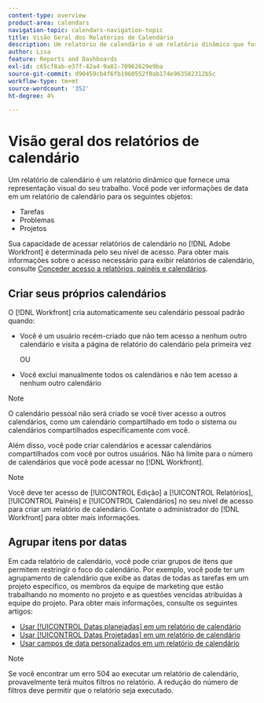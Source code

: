 ```yaml
---
content-type: overview
product-area: calendars
navigation-topic: calendars-navigation-topic
title: Visão Geral dos Relatórios de Calendário
description: Um relatório de calendário é um relatório dinâmico que fornece uma representação visual do seu trabalho. Você pode exibir informações de data em um relatório de calendário para tarefas, problemas e projetos.
author: Lisa
feature: Reports and Dashboards
exl-id: c65cf8ab-e37f-42a4-9a81-70962629e9ba
source-git-commit: d90459cb4f6fb1960552f0ab174e963582312b5c
workflow-type: tm+mt
source-wordcount: '352'
ht-degree: 4%

---
```


# Visão geral dos relatórios de calendário

<!-- Audited: 01/2024 -->

Um relatório de calendário é um relatório dinâmico que fornece uma representação visual do seu trabalho. Você pode ver informações de data em um relatório de calendário para os seguintes objetos:

* Tarefas
* Problemas
* Projetos

Sua capacidade de acessar relatórios de calendário no [!DNL Adobe Workfront] é determinada pelo seu nível de acesso. Para obter mais informações sobre o acesso necessário para exibir relatórios de calendário, consulte [Conceder acesso a relatórios, painéis e calendários](../../../administration-and-setup/add-users/configure-and-grant-access/grant-access-reports-dashboards-calendars.md).

## Criar seus próprios calendários

O [!DNL Workfront] cria automaticamente seu calendário pessoal padrão quando:

* Você é um usuário recém-criado que não tem acesso a nenhum outro calendário e visita a página de relatório do calendário pela primeira vez

  OU

* Você exclui manualmente todos os calendários e não tem acesso a nenhum outro calendário

>[!NOTE]
>
>O calendário pessoal não será criado se você tiver acesso a outros calendários, como um calendário compartilhado em todo o sistema ou calendários compartilhados especificamente com você.

Além disso, você pode criar calendários e acessar calendários compartilhados com você por outros usuários. Não há limite para o número de calendários que você pode acessar no [!DNL Workfront].

>[!NOTE]
>
>Você deve ter acesso de [!UICONTROL Edição] a [!UICONTROL Relatórios], [!UICONTROL Painéis] e [!UICONTROL Calendários] no seu nível de acesso para criar um relatório de calendário. Contate o administrador do [!DNL Workfront] para obter mais informações.

## Agrupar itens por datas

Em cada relatório de calendário, você pode criar grupos de itens que permitem restringir o foco do calendário. Por exemplo, você pode ter um agrupamento de calendário que exibe as datas de todas as tarefas em um projeto específico, os membros da equipe de marketing que estão trabalhando no momento no projeto e as questões vencidas atribuídas à equipe do projeto. Para obter mais informações, consulte os seguintes artigos:

* [Usar [!UICONTROL Datas planejadas] em um relatório de calendário](../../../reports-and-dashboards/reports/calendars/use-planned-dates.md)
* [Usar [!UICONTROL Datas Projetadas] em um relatório de calendário](../../../reports-and-dashboards/reports/calendars/use-projected-dates.md)
* [Usar campos de data personalizados em um relatório de calendário](../../../reports-and-dashboards/reports/calendars/use-custom-dates.md)

>[!NOTE]
>
>Se você encontrar um erro 504 ao executar um relatório de calendário, provavelmente terá muitos filtros no relatório. A redução do número de filtros deve permitir que o relatório seja executado.
